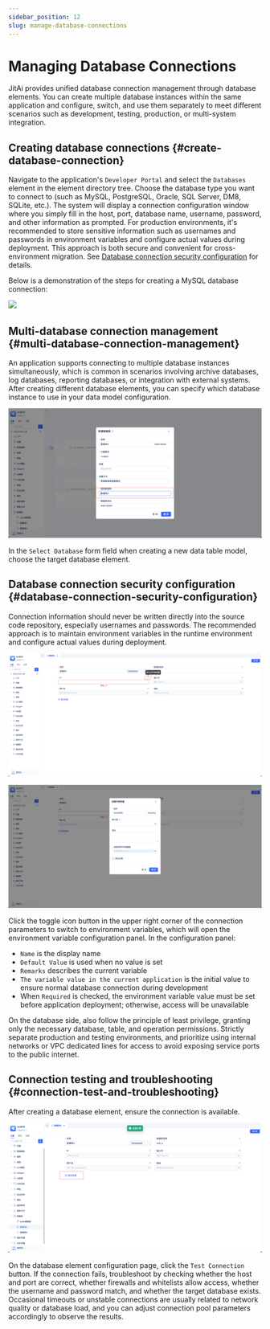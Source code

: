 ```yaml
---
sidebar_position: 12
slug: manage-database-connections
---
```


# Managing Database Connections
JitAi provides unified database connection management through database elements. You can create multiple database instances within the same application and configure, switch, and use them separately to meet different scenarios such as development, testing, production, or multi-system integration.

## Creating database connections {#create-database-connection}
Navigate to the application's `Developer Portal` and select the `Databases` element in the element directory tree. Choose the database type you want to connect to (such as MySQL, PostgreSQL, Oracle, SQL Server, DM8, SQLite, etc.). The system will display a connection configuration window where you simply fill in the host, port, database name, username, password, and other information as prompted. For production environments, it's recommended to store sensitive information such as usernames and passwords in environment variables and configure actual values during deployment. This approach is both secure and convenient for cross-environment migration. See [Database connection security configuration](#database-connection-security-configuration) for details.

Below is a demonstration of the steps for creating a MySQL database connection:

![](./img/create-database-element.gif)

## Multi-database connection management {#multi-database-connection-management}
An application supports connecting to multiple database instances simultaneously, which is common in scenarios involving archive databases, log databases, reporting databases, or integration with external systems. After creating different database elements, you can specify which database instance to use in your data model configuration.

![](./img/create-database-element-step-3-1.png)

In the `Select Database` form field when creating a new data table model, choose the target database element.

## Database connection security configuration {#database-connection-security-configuration}
Connection information should never be written directly into the source code repository, especially usernames and passwords. The recommended approach is to maintain environment variables in the runtime environment and configure actual values during deployment.

![Define Environment Variables](./img/define-environment-variables.png)

![Create Environment Variables](./img/create-environment-variables.png)

Click the toggle icon button in the upper right corner of the connection parameters to switch to environment variables, which will open the environment variable configuration panel. In the configuration panel:

- `Name` is the display name
- `Default Value` is used when no value is set
- `Remarks` describes the current variable
- `The variable value in the current application` is the initial value to ensure normal database connection during development
- When `Required` is checked, the environment variable value must be set before application deployment; otherwise, access will be unavailable

On the database side, also follow the principle of least privilege, granting only the necessary database, table, and operation permissions. Strictly separate production and testing environments, and prioritize using internal networks or VPC dedicated lines for access to avoid exposing service ports to the public internet.

## Connection testing and troubleshooting {#connection-test-and-troubleshooting}
After creating a database element, ensure the connection is available.

![Test Database Connection](./img/test-database-connection.png)

On the database element configuration page, click the `Test Connection` button. If the connection fails, troubleshoot by checking whether the host and port are correct, whether firewalls and whitelists allow access, whether the username and password match, and whether the target database exists. Occasional timeouts or unstable connections are usually related to network quality or database load, and you can adjust connection pool parameters accordingly to observe the results.



